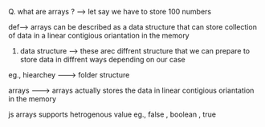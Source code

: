 Q. what are arrays ?
--> let say we have to store 100 numbers 

def-->  arrays can be described as a data structure that can store collection of data in a linear contigious oriantation in the memory

1. data structure --> these arec diffrent structure that we can prepare to store data in diffrent ways depending on our case
 
eg., hiearchey ---> folder structure   
 
arrays ---> arrays actually stores the data  in linear contigious oriantation in the memory

js arrays supports hetrogenous value eg., false , boolean , true
